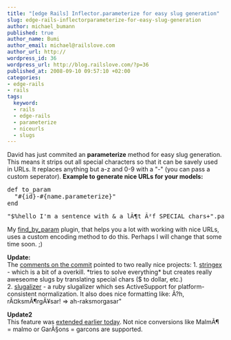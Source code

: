 ```yaml
--- 
title: "[edge Rails] Inflector.parameterize for easy slug generation"
slug: edge-rails-inflectorparameterize-for-easy-slug-generation
author: michael_bumann
published: true
author_name: Bumi
author_email: michael@railslove.com
author_url: http://
wordpress_id: 36
wordpress_url: http://blog.railslove.com/?p=36
published_at: 2008-09-10 09:57:10 +02:00
categories: 
- edge-rails
- rails
tags: 
  keyword: 
  - rails
  - edge-rails
  - parameterize
  - niceurls
  - slugs
---
```

David has just commited an <strong>parameterize</strong> method for easy slug generation. This means it strips out all special characters so that it can be savely used in URLs. It replaces anything but a-z and 0-9 with a "-" (you can pass a custom seperator).
<strong>Example to generate nice URLs for your models:</strong>
<pre lang="ruby">
def to_param
  "#{id}-#{name.parameterize}"
end
</pre>
<pre lang="ruby">
"$%hello I'm a sentence with & a l&Atilde;&para;t &Atilde;&sup2;f SPECIAL chars+".parameterize #=> -hello-i-m-a-sentence-with-a-lt-f-special-chars-
</pre>

My <a href="http://github.com/bumi/find_by_param/tree/master">find_by_param</a> plugin, that helps you a lot with working with nice URLs, uses a custom encoding method to do this. Perhaps I will change that some time soon. ;)

<p>
<strong>Update:</strong><br />
The <a href="http://github.com/rails/rails/commit/b8e8be83e952163e225f9b38bd7251cba9c44f38#comments">comments on the commit</a> pointed to two really nice projects:
1. <a href="http://github.com/rsl/stringex/tree/master">stringex</a> - which is a bit of a overkill. *tries to solve everything* but creates really aweseome slugs by translating special chars ($ to dollar, etc.)<br />
2. <a href="http://github.com/henrik/slugalizer/tree/master">slugalizer</a> - a ruby slugalizer which ses ActiveSupport for platform-consistent normalization. It also does nice formatting like: &Atilde;?h, r&Atilde;&curren;ksm&Atilde;&para;rg&Atilde;&yen;sar! => ah-raksmorgasar"
</p>
<p>
<strong>Update2 </strong><br />
This feature was <a href="http://github.com/rails/rails/commit/1ddde91303883b47f2215779cf45d7008377bd0d">extended earlier today</a>.  Not nice conversions like Malm&Atilde;&para; = malmo or Gar&Atilde;&sect;ons = garcons are supported. 

